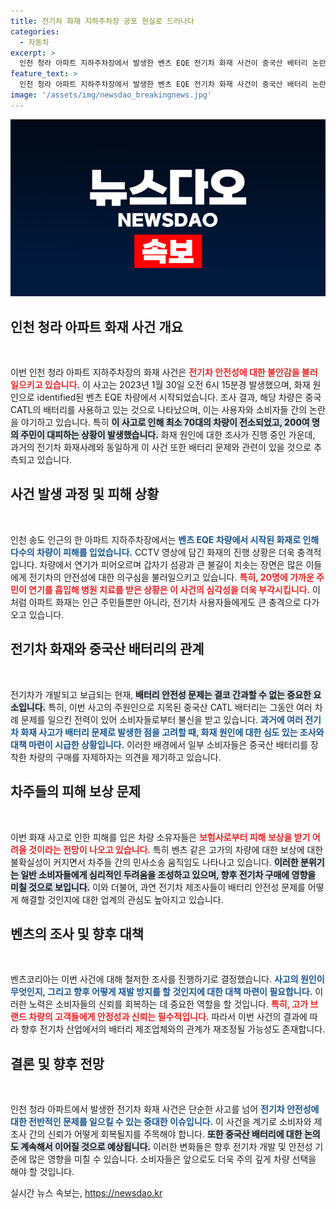 ```yaml
---
title: 전기차 화재 지하주차장 공포 현실로 드러나다
categories:
  - 자동차
excerpt: >
  인천 청라 아파트 지하주차장에서 발생한 벤츠 EQE 전기차 화재 사건이 중국산 배터리 논란을 촉발하며 큰 파장을 일으키고 있습니다. 70대 차량이 전소되고, 주민들 피해도 속출한 이 사고의 배경을 면밀히 들여다봅니다!
feature_text: >
  인천 청라 아파트 지하주차장에서 발생한 벤츠 EQE 전기차 화재 사건이 중국산 배터리 논란을 촉발하며 큰 파장을 일으키고 있습니다. 70대 차량이 전소되고, 주민들 피해도 속출한 이 사고의 배경을 면밀히 들여다봅니다!
image: '/assets/img/newsdao_breakingnews.jpg'
---
```


<p><img src="/assets/img/newsdao_breakingnews.jpg" alt="ontimetimes 속보" /></p>

<h2 data-ke-size="size26">인천 청라 아파트 화재 사건 개요</h2>

<p data-ke-size="size16">&nbsp;</p>

<p>이번 인천 청라 아파트 지하주차장의 화재 사건은 <b><span style="color: #ee2323;">전기차 안전성에 대한 불안감을 불러일으키고 있습니다.</span></b> 이 사고는 2023년 1월 30일 오전 6시 15분경 발생했으며, 화재 원인으로 identified된 벤츠 EQE 차량에서 시작되었습니다. 조사 결과, 해당 차량은 중국 CATL의 배터리를 사용하고 있는 것으로 나타났으며, 이는 사용자와 소비자들 간의 논란을 야기하고 있습니다. 특히 <b><span style="background-color: #21538527;">이 사고로 인해 최소 70대의 차량이 전소되었고, 200여 명의 주민이 대피하는 상황이 발생했습니다.</span></b> 화재 원인에 대한 조사가 진행 중인 가운데, 과거의 전기차 화재사례와 동일하게 이 사건 또한 배터리 문제와 관련이 있을 것으로 추측되고 있습니다.</p>

<h2 data-ke-size="size26">사건 발생 과정 및 피해 상황</h2>

<p data-ke-size="size16">&nbsp;</p>

<p>인천 송도 인근의 한 아파트 지하주차장에서는 <b><span style="color: #1a5490;">벤츠 EQE 차량에서 시작된 화재로 인해 다수의 차량이 피해를 입었습니다.</span></b> CCTV 영상에 담긴 화재의 진행 상황은 더욱 충격적입니다. 차량에서 연기가 피어오르며 갑자기 섬광과 큰 불길이 치솟는 장면은 많은 이들에게 전기차의 안전성에 대한 의구심을 불러일으키고 있습니다. <b><span style="color: #ee2323;">특히, 20명에 가까운 주민이 연기를 흡입해 병원 치료를 받은 상황은 이 사건의 심각성을 더욱 부각시킵니다.</span></b> 이처럼 아파트 화재는 인근 주민들뿐만 아니라, 전기차 사용자들에게도 큰 충격으로 다가오고 있습니다.</p>

<h2 data-ke-size="size26">전기차 화재와 중국산 배터리의 관계</h2>

<p data-ke-size="size16">&nbsp;</p>

<p>전기차가 개발되고 보급되는 현재, <b><span style="background-color: #21538527;">배터리 안전성 문제는 결코 간과할 수 없는 중요한 요소입니다.</span></b> 특히, 이번 사고의 주원인으로 지목된 중국산 CATL 배터리는 그동안 여러 차례 문제를 일으킨 전력이 있어 소비자들로부터 불신을 받고 있습니다. <b><span style="color: #1a5490;">과거에 여러 전기차 화재 사고가 배터리 문제로 발생한 점을 고려할 때, 화재 원인에 대한 심도 있는 조사와 대책 마련이 시급한 상황입니다.</span></b> 이러한 배경에서 일부 소비자들은 중국산 배터리를 장착한 차량의 구매를 자제하자는 의견을 제기하고 있습니다.</p>

<h2 data-ke-size="size26">차주들의 피해 보상 문제</h2>

<p data-ke-size="size16">&nbsp;</p>

<p>이번 화재 사고로 인한 피해를 입은 차량 소유자들은 <b><span style="color: #ee2323;">보험사로부터 피해 보상을 받기 어려울 것이라는 전망이 나오고 있습니다.</span></b> 특히 벤츠 같은 고가의 차량에 대한 보상에 대한 불확실성이 커지면서 차주들 간의 민사소송 움직임도 나타나고 있습니다. <b><span style="background-color: #21538527;">이러한 분위기는 일반 소비자들에게 심리적인 두려움을 조성하고 있으며, 향후 전기차 구매에 영향을 미칠 것으로 보입니다.</span></b> 이와 더불어, 과연 전기차 제조사들이 배터리 안전성 문제를 어떻게 해결할 것인지에 대한 업계의 관심도 높아지고 있습니다.</p>

<h2 data-ke-size="size26">벤츠의 조사 및 향후 대책</h2>

<p data-ke-size="size16">&nbsp;</p>

<p>벤츠코리아는 이번 사건에 대해 철저한 조사를 진행하기로 결정했습니다. <b><span style="color: #1a5490;">사고의 원인이 무엇인지, 그리고 향후 어떻게 재발 방지를 할 것인지에 대한 대책 마련이 필요합니다.</span></b> 이러한 노력은 소비자들의 신뢰를 회복하는 데 중요한 역할을 할 것입니다. <b><span style="color: #ee2323;">특히, 고가 브랜드 차량의 고객들에게 안정성과 신뢰는 필수적입니다.</span></b> 따라서 이번 사건의 결과에 따라 향후 전기차 산업에서의 배터리 제조업체와의 관계가 재조정될 가능성도 존재합니다.</p>

<h2 data-ke-size="size26">결론 및 향후 전망</h2>

<p data-ke-size="size16">&nbsp;</p>

<p>인천 청라 아파트에서 발생한 전기차 화재 사건은 단순한 사고를 넘어 <b><span style="color: #1a5490;">전기차 안전성에 대한 전반적인 문제를 일으킬 수 있는 중대한 이슈입니다.</span></b> 이 사건을 계기로 소비자와 제조사 간의 신뢰가 어떻게 회복될지를 주목해야 합니다. <b><span style="background-color: #21538527;">또한 중국산 배터리에 대한 논의도 계속해서 이어질 것으로 예상됩니다.</span></b> 이러한 변화들은 향후 전기차 개발 및 안전성 기준에 많은 영향을 미칠 수 있습니다. 소비자들은 앞으로도 더욱 주의 깊게 차량 선택을 해야 할 것입니다.</p>
실시간 뉴스 속보는, <a href="https://newsdao.kr" rel="dofollow">https://newsdao.kr</a>


